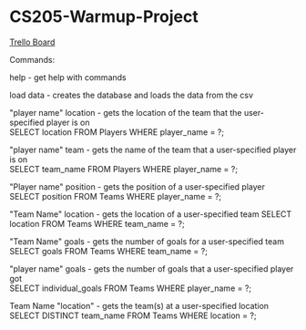 # CS205-Warmup-Project

[Trello Board](https://trello.com/b/M300vmgU/cs205-project-al-nb-sh-mm)


Commands: 

help - get help with commands  

load data - creates the database and loads the data from the csv  

"player name" location - gets the location of the team that the user-specified player is on  
    SELECT location FROM Players WHERE player_name = ?;

"player name" team - gets the name of the team that a user-specified player is on  
    SELECT team_name FROM Players WHERE player_name = ?;

"Player name" position - gets the position of a user-specified player
    SELECT position FROM Teams WHERE player_name = ?;

"Team Name" location - gets the location of a user-specified team 
    SELECT location FROM Teams WHERE team_name = ?;
     
"Team Name" goals - gets the number of goals for a user-specified team  
    SELECT goals FROM Teams WHERE team_name = ?;

"player name" goals - gets the number of goals that a user-specified player got  
    SELECT individual_goals FROM Teams WHERE player_name = ?;

Team Name "location" - gets the team(s) at a user-specified location  
    SELECT DISTINCT team_name FROM Teams WHERE location = ?;

